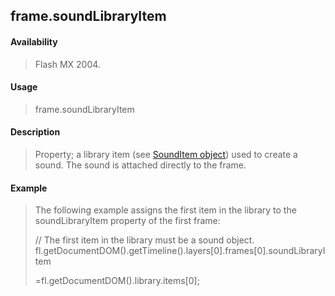 ## frame.soundLibraryItem

#### Availability

> Flash MX 2004.

#### Usage

> frame.soundLibraryItem

#### Description

> Property; a library item (see [SoundItem object](#_bookmark827)) used to create a sound. The sound is attached directly to the frame.

#### Example

> The following example assigns the first item in the library to the soundLibraryItem property of the first frame:
>
> // The first item in the library must be a sound object. fl.getDocumentDOM().getTimeline().layers\[0\].frames\[0\].soundLibraryItem
>
> =fl.getDocumentDOM().library.items\[0\];
